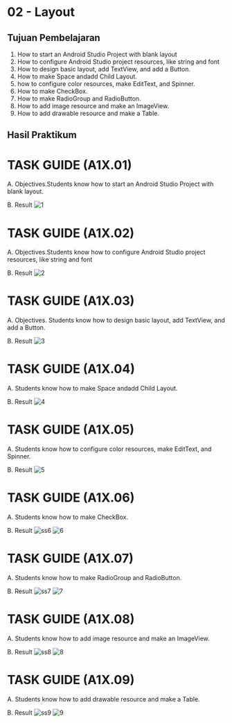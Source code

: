 # 02 - Layout

## Tujuan Pembelajaran

1. How to start an Android Studio Project with blank layout
2. How to configure Android Studio project resources, like string and font
3. How to design basic layout, add TextView, and add a Button.
4. How to make Space andadd Child Layout.
5. how to configure color resources, make EditText, and Spinner.
6. How to make CheckBox.
7. How to make RadioGroup and RadioButton.
8. How to add image resource and make an ImageView.
9. How to add drawable resource and make a Table.

## Hasil Praktikum

# TASK GUIDE (A1X.01)

A. Objectives.Students know how to start an Android Studio Project with blank layout.

B. Result
![1](IMG/1.png)

# TASK GUIDE (A1X.02)

A. Objectives.Students know how to configure Android Studio project resources, like string and font

B. Result
![2](IMG/2.png)

# TASK GUIDE (A1X.03)

A. Objectives. Students know how to design basic layout, add TextView, and add a Button.

B. Result
![3](IMG/3.png)

# TASK GUIDE (A1X.04)

A. Students know how to make Space andadd Child Layout.

B. Result
![4](IMG/4.png)

# TASK GUIDE (A1X.05)

A. Students know how to configure color resources, make EditText, and Spinner.

B. Result
![5](IMG/5-full.png)

# TASK GUIDE (A1X.06)

A. Students know how to make CheckBox.

B. Result
![ss6](IMG/ss6.png)
![6](IMG/6.png)

# TASK GUIDE (A1X.07)

A. Students know how to make RadioGroup and RadioButton.

B. Result
![ss7](IMG/ss7.png)
![7](IMG/7.png)

# TASK GUIDE (A1X.08)

A. Students know how to add image resource and make an ImageView.

B. Result
![ss8](IMG/ss8.png)
![8](IMG/8-full.png)

# TASK GUIDE (A1X.09)

A. Students know how to add drawable resource and make a Table.

B. Result
![ss9](IMG/ss9-1.jpg)
![9](IMG/9-full.png)
